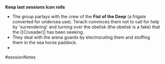 **Keep last sessions Icon rolls**
- The group parlays with the crew of the **Fist of the Deep** (a frigate converted for undersea use).  Terach convinces them not to call for help by 'surrendering' and turning over the obelisk (the obelisk is a fake) that the [[Crusader]] has been seeking.
- They deal with the arena guards by electrocuting them and stuffing them in the sea horse paddock.
- 
#sessionNotes 